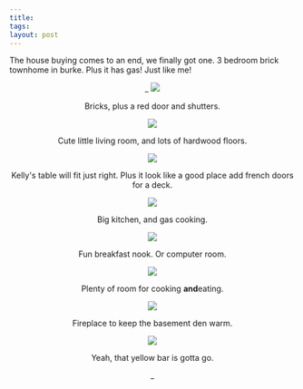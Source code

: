 ```yaml
---
title:  
tags: 
layout: post
---
```

The house buying comes to an end, we finally got one.  3 bedroom brick townhome in burke.  Plus it has gas!  Just like me!



<center>_



<img src="http://photos.fuzzymonk.com/blog/image/595/truxion01.jpeg">



Bricks, plus a red door and shutters.







<img src="http://photos.fuzzymonk.com/blog/image/595/truxion02.jpeg">



Cute little living room, and lots of hardwood floors.



<img src="http://photos.fuzzymonk.com/blog/image/595/truxion03.jpeg">



Kelly's table will fit just right. Plus it look like a good place add french doors for a deck.



<img src="http://photos.fuzzymonk.com/blog/image/595/truxion04.jpeg">



Big kitchen, and gas cooking.



<img src="http://photos.fuzzymonk.com/blog/image/595/truxion05.jpeg">



Fun breakfast nook. Or computer room.



<img src="http://photos.fuzzymonk.com/blog/image/595/truxion06.jpeg">



Plenty of room for cooking **and**eating.



<img src="http://photos.fuzzymonk.com/blog/image/595/truxion07.jpeg">



Fireplace to keep the basement den warm.



<img src="http://photos.fuzzymonk.com/blog/image/595/truxion08.jpeg">



Yeah, that yellow bar is gotta go.



_</center>


